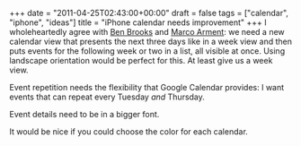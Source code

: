 +++
date = "2011-04-25T02:43:00+00:00"
draft = false
tags = ["calendar", "iphone", "ideas"]
title = "iPhone calendar needs improvement"
+++
I wholeheartedly agree with [Ben Brooks](http://brooksreview.net/2010/09/sucky-calendars/) and [Marco Arment](http://www.marco.org/2010/03/28/more-ideas-than-time-logarithmic-calendar-view): we need a new calendar view that presents the next three days like in a week view and then puts events for the following week or two in a list, all visible at once. Using landscape orientation would be perfect for this. At least give us a week view.

Event repetition needs the flexibility that Google Calendar provides: I want events that can repeat every Tuesday *and* Thursday.

Event details need to be in a bigger font.

It would be nice if you could choose the color for each calendar.